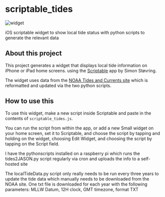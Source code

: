 # scriptable_tides

![widget](https://user-images.githubusercontent.com/7694486/112722178-49626080-8ede-11eb-8bef-c55b892b2c85.jpg)

iOS scriptable widget to show local tide status with python scripts to generate the relevant data

## About this project

This project generates a widget that displays local tide information on iPhone or iPad home screens. using the [Scriptable](https://scriptable.app) app by Simon Støvring.

The widget uses data from the [NOAA Tides and Currents site](https://tidesandcurrents.noaa.gov/noaatideannual.html?id=8468448) which is reformatted and updated via the two python scripts. 

## How to use this

To use this widget, make a new script inside Scriptable and paste in the contents of `scriptable_tides.js`. 

You can run the script from within the app, or add a new Small widget on your home screen, set it to Scriptable, and choose the script by tapping and holding on the widget, choosing Edit Widget, and choosing the script by tapping on the Script field. 

I have the pythonscripts installed on a raspberry pi which runs the tides2JASON.py script regularly via cron and uploads the info to a self-hosted site

The localTideData.py script only really needs to be run every three years to update the tide data which manually needs to be downloaded from the NOAA site. One txt file is downloaded for each year with the following parameters: MLLW Datum, 12H clock, GMT timezone, format TXT 
